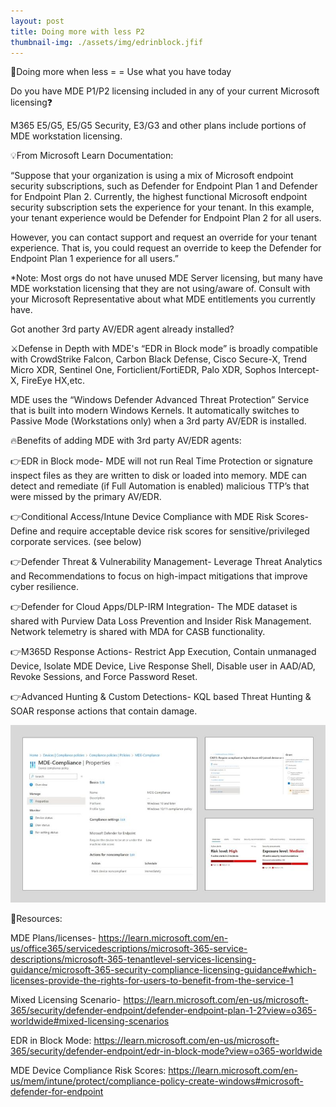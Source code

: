 ```yaml
---
layout: post
title: Doing more with less P2
thumbnail-img: ./assets/img/edrinblock.jfif
---
```

🔻Doing more when less = = Use what you have today

Do you have MDE P1/P2 licensing included in any of your current Microsoft licensing❓

M365 E5/G5, E5/G5 Security, E3/G3 and other plans include portions of MDE workstation licensing.

💡From Microsoft Learn Documentation:

“Suppose that your organization is using a mix of Microsoft endpoint security subscriptions, such as Defender for Endpoint Plan 1 and Defender for Endpoint Plan 2. Currently, the highest functional Microsoft endpoint security subscription sets the experience for your tenant. In this example, your tenant experience would be Defender for Endpoint Plan 2 for all users.

However, you can contact support and request an override for your tenant experience. That is, you could request an override to keep the Defender for Endpoint Plan 1 experience for all users.”

*Note: Most orgs do not have unused MDE Server licensing, but many have MDE workstation licensing that they are not using/aware of. Consult with your Microsoft Representative about what MDE entitlements you currently have.

Got another 3rd party AV/EDR agent already installed?

⚔️Defense in Depth with MDE's “EDR in Block mode” is broadly compatible with CrowdStrike Falcon, Carbon Black Defense, Cisco Secure-X, Trend Micro XDR, Sentinel One, Forticlient/FortiEDR, Palo XDR, Sophos Intercept-X, FireEye HX,etc.

MDE uses the “Windows Defender Advanced Threat Protection” Service that is built into modern Windows Kernels. It automatically switches to Passive Mode (Workstations only) when a 3rd party AV/EDR is installed.

🔥Benefits of adding MDE with 3rd party AV/EDR agents:

👉EDR in Block mode- MDE will not run Real Time Protection or signature inspect files as they are written to disk or loaded into memory. MDE can detect and remediate (if Full Automation is enabled) malicious TTP’s that were missed by the primary AV/EDR.

👉Conditional Access/Intune Device Compliance with MDE Risk Scores- Define and require acceptable device risk scores for sensitive/privileged corporate services. (see below)

👉Defender Threat & Vulnerability Management- Leverage Threat Analytics and Recommendations to focus on high-impact mitigations that improve cyber resilience.

👉Defender for Cloud Apps/DLP-IRM Integration- The MDE dataset is shared with Purview Data Loss Prevention and Insider Risk Management. Network telemetry is shared with MDA for CASB functionality.

👉M365D Response Actions- Restrict App Execution, Contain unmanaged Device, Isolate MDE Device, Live Response Shell, Disable user in AAD/AD, Revoke Sessions, and Force Password Reset.

👉Advanced Hunting & Custom Detections- KQL based Threat Hunting & SOAR response actions that contain damage.

![Image](/assets/img/edrinblock.jfif)

🎒Resources:

MDE Plans/licenses- https://learn.microsoft.com/en-us/office365/servicedescriptions/microsoft-365-service-descriptions/microsoft-365-tenantlevel-services-licensing-guidance/microsoft-365-security-compliance-licensing-guidance#which-licenses-provide-the-rights-for-users-to-benefit-from-the-service-1

Mixed Licensing Scenario- https://learn.microsoft.com/en-us/microsoft-365/security/defender-endpoint/defender-endpoint-plan-1-2?view=o365-worldwide#mixed-licensing-scenarios

EDR in Block Mode: https://learn.microsoft.com/en-us/microsoft-365/security/defender-endpoint/edr-in-block-mode?view=o365-worldwide

MDE Device Compliance Risk Scores: https://learn.microsoft.com/en-us/mem/intune/protect/compliance-policy-create-windows#microsoft-defender-for-endpoint


